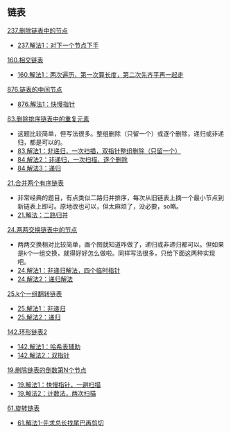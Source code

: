 ## 链表

[237.删除链表中的节点](https://leetcode-cn.com/problems/delete-node-in-a-linked-list/)
- [237.解法1：对下一个节点下手](https://leetcode-cn.com/submissions/detail/17534756/)


[160.相交链表](https://leetcode-cn.com/problems/intersection-of-two-linked-lists/)
- [160.解法1：两次遍历，第一次算长度，第二次先齐平再一起走](https://leetcode-cn.com/submissions/detail/17564855/)


[876.链表的中间节点](https://leetcode-cn.com/problems/middle-of-the-linked-list/)
- [876.解法1：快慢指针](https://leetcode-cn.com/submissions/detail/17552451/)


[83.删除排序链表中的重复元素](https://leetcode-cn.com/problems/remove-duplicates-from-sorted-list/)
- 这题比较简单，但写法很多。整组删除（只留一个）或逐个删除，递归或非递归，都是可以的。
- [83.解法1：非递归，一次扫描，双指针整组删除（只留一个）](https://leetcode-cn.com/submissions/detail/17361274/)
- [84.解法2：非递归，一次扫描，逐个删除](https://leetcode-cn.com/submissions/detail/17361686/)
- [84.解法3：递归](https://leetcode-cn.com/submissions/detail/17364052/)


[21.合并两个有序链表](https://leetcode-cn.com/problems/merge-two-sorted-lists/)
- 非常经典的题目，有点类似二路归并排序，每次从旧链表上摘一个最小节点到新链表上即可。原地改也可以，但太麻烦了，没必要，so略。
- [21.解法：二路归并](https://leetcode-cn.com/submissions/detail/17329113/)



[24.两两交换链表中的节点](https://leetcode-cn.com/problems/swap-nodes-in-pairs/)
- 两两交换相对比较简单，画个图就知道咋做了，递归或非递归都可以。但如果是k个一组交换，就得好好怎么做啦。同样写法很多，只给下面这两种实现吧。
- [24.解法1：非递归解法，四个临时指针](https://leetcode-cn.com/submissions/detail/17053608/)
- [24.解法2：递归解法](https://leetcode-cn.com/submissions/detail/17341297/)


[25.k个一组翻转链表](https://leetcode-cn.com/problems/reverse-nodes-in-k-group/)
- [25.解法1：非递归](https://leetcode-cn.com/submissions/detail/17131508/)
- [25.解法2：递归](https://leetcode-cn.com/submissions/detail/17366756/)


[142.环形链表2](https://leetcode-cn.com/problems/linked-list-cycle-ii/)
- [142.解法1：哈希表辅助](https://leetcode-cn.com/submissions/detail/17054478/)
- [142.解法2：双指针](https://leetcode-cn.com/submissions/detail/17054601/)


[19.删除链表的倒数第N个节点](https://leetcode-cn.com/problems/remove-nth-node-from-end-of-list/)
- [19.解法1：快慢指针，一趟扫描](https://leetcode-cn.com/submissions/detail/17304289/)
- [19.解法2：计数法，两次扫描](https://leetcode-cn.com/submissions/detail/17325966/)


[61.旋转链表](https://leetcode-cn.com/problems/rotate-list/submissions/)
- [61.解法1-先求总长找尾巴再剪切](https://leetcode-cn.com/submissions/detail/26394930/)
